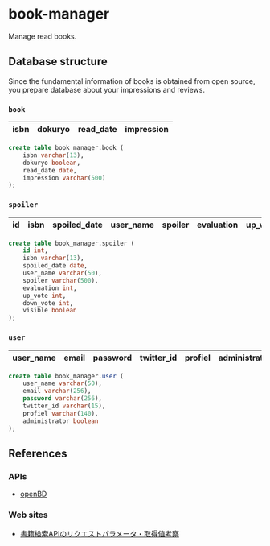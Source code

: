 # book-manager
Manage read books.

## Database structure
Since the fundamental information of books is obtained from open source, you prepare database about your impressions and reviews.

### `book` 
|isbn|dokuryo|read_date|impression|
|----|----|----|----|

```sql
create table book_manager.book (
    isbn varchar(13),
    dokuryo boolean,
    read_date date,
    impression varchar(500)
);
```

### `spoiler`
| id | isbn | spoiled_date | user_name | spoiler | evaluation | up_vote | down_vote | visible |
|----|----|----|----|----|----|----|----|----|

```sql
create table book_manager.spoiler (
    id int,
    isbn varchar(13),
    spoiled_date date,
    user_name varchar(50),
    spoiler varchar(500),
    evaluation int,
    up_vote int,
    down_vote int,
    visible boolean
);
```

### `user`
| user_name | email | password | twitter_id | profiel | administrator |
|----|----|----|----|----|----|

```sql
create table book_manager.user (
    user_name varchar(50),
    email varchar(256),
    password varchar(256),
    twitter_id varchar(15),
    profiel varchar(140),
    administrator boolean
);
```

## References
### APIs
- [openBD](https://openbd.jp/)

### Web sites
- [書籍検索APIのリクエストパラメータ・取得値考察](https://qiita.com/kanary/items/5ec45bbc01efd4388fdb)